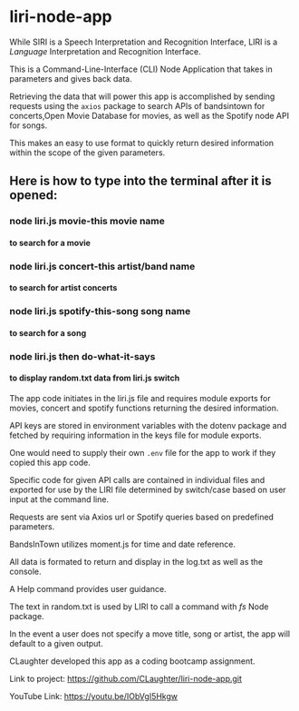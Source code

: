 # liri-node-app

While SIRI is a Speech Interpretation and Recognition Interface, LIRI is a _Language_ Interpretation and Recognition Interface.

This is a Command-Line-Interface (CLI) Node Application that takes in parameters and gives back data.

Retrieving the data that will power this app is accomplished by sending requests using the `axios` package to search APIs of bandsintown for concerts,Open Movie Database for movies, as well as the Spotify node API for songs.

This makes an easy to use format to quickly return desired information within the scope of the given parameters.

## Here is how to type into the terminal after it is opened:
### node liri.js movie-this movie name
#### to search for a movie
### node liri.js concert-this artist/band name
#### to search for artist concerts
### node liri.js spotify-this-song song name
#### to search for a song
### node liri.js then do-what-it-says
#### to display random.txt data from liri.js switch

The app code initiates in the liri.js file and requires module exports for movies, concert and spotify functions returning the desired information.

API keys are stored in environment variables with the dotenv package and fetched by requiring information in the keys file for module exports. 

One would need to supply their own `.env` file for the app to work if they copied this app code.

Specific code for given API calls are contained in individual files and exported for use by the LIRI file determined by switch/case based on user input at the command line. 

Requests are sent via Axios url or Spotify queries based on predefined parameters.

BandsInTown utilizes moment.js for time and date reference.

All data is formated to return and display in the log.txt as well as the console.

A Help command provides user guidance.

The text in random.txt is used by LIRI to call a command with *fs* Node package.

In the event a user does not specify a move title, song or artist, the app will default to a given output.

CLaughter developed this app as a coding bootcamp assignment.

Link to project: https://github.com/CLaughter/liri-node-app.git

YouTube Link: https://youtu.be/IObVgI5Hkgw